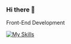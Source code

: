 ### Hi there 👋

Front-End Development

   

[![My Skills](https://skillicons.dev/icons?i=html,figma,css,bootstrap,js,react,vue,nodejs,mongodb,figma,git,github,discord)](https://skillicons.dev)

